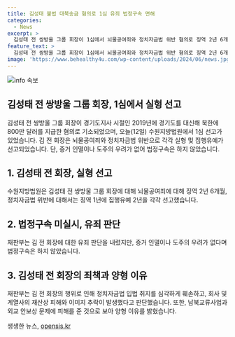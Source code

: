 ```yaml
---
title: 김성태 불법 대북송금 혐의로 1심 유죄 법정구속 면해
categories:
  - News
excerpt: >
  김성태 전 쌍방울 그룹 회장이 1심에서 뇌물공여죄와 정치자금법 위반 혐의로 징역 2년 6개월과 징역 1년에 집행유예 2년을 각각 선고받았습니다. 재판부는 김 전 회장의 범행이 정부 감독하에 투명한 남북교류사업에 피해를 주고, 외교, 안보 문제를 야기할 수 있으며, 정치자금법을 훼손한 것으로 보고 유죄 판단했습니다. 그러나 증거 인멸이나 도주의 우려가 없어 법정구속은 하지 않았으며, 회장이 이화영 전 경기도 평화부지사의 요청과 회유에 따르고 범행을 저질렀다는 점을 유리한 사정으로 고려했습니다.
feature_text: >
  김성태 전 쌍방울 그룹 회장이 1심에서 뇌물공여죄와 정치자금법 위반 혐의로 징역 2년 6개월과 징역 1년에 집행유예 2년을 각각 선고받았습니다. 재판부는 김 전 회장의 범행이 정부 감독하에 투명한 남북교류사업에 피해를 주고, 외교, 안보 문제를 야기할 수 있으며, 정치자금법을 훼손한 것으로 보고 유죄 판단했습니다. 그러나 증거 인멸이나 도주의 우려가 없어 법정구속은 하지 않았으며, 회장이 이화영 전 경기도 평화부지사의 요청과 회유에 따르고 범행을 저질렀다는 점을 유리한 사정으로 고려했습니다.
image: 'https://www.behealthy4u.com/wp-content/uploads/2024/06/news.jpg'
---
```


<p><img src="https://www.behealthy4u.com/wp-content/uploads/2024/06/news.jpg" alt="info 속보" /></p>

<h2>김성태 전 쌍방울 그룹 회장, 1심에서 실형 선고</h2>

<p data-ke-size="size16">김성태 전 쌍방울 그룹 회장이 경기도지사 시절인 2019년에 경기도를 대신해 북한에 800만 달러를 지급한 혐의로 기소되었으며, 오늘(12일) 수원지방법원에서 1심 선고가 있었습니다. 김 전 회장은 뇌물공여죄와 정치자금법 위반으로 각각 실형 및 집행유예가 선고되었습니다. 단, 증거 인멸이나 도주의 우려가 없어 법정구속은 하지 않았습니다.</p>

<h2>1. 김성태 전 회장, 실형 선고</h2>

<p data-ke-size="size16">수원지방법원은 김성태 전 쌍방울 그룹 회장에 대해 뇌물공여죄에 대해 징역 2년 6개월, 정치자금법 위반에 대해서는 징역 1년에 집행유예 2년을 각각 선고했습니다.</p>

<h2>2. 법정구속 미실시, 유죄 판단</h2>

<p data-ke-size="size16">재판부는 김 전 회장에 대한 유죄 판단을 내렸지만, 증거 인멸이나 도주의 우려가 없다며 법정구속은 하지 않았습니다.</p>

<h2>3. 김성태 전 회장의 죄책과 양형 이유</h2>

<p data-ke-size="size16">재판부는 김 전 회장의 행위로 인해 정치자금법 입법 취지를 심각하게 훼손하고, 회사 및 계열사의 재산상 피해와 이미지 추락이 발생했다고 판단했습니다. 또한, 남북교류사업과 외교 안보상 문제에 피해를 준 것으로 보아 양형 이유를 밝혔습니다.</p>
생생한 뉴스, <a href="https://opensis.kr" rel="dofollow">opensis.kr</a>


